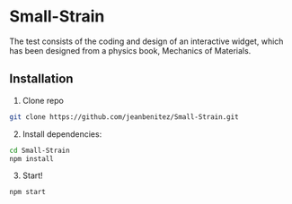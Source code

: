 # Small-Strain

The test consists of the coding and design of an interactive widget, which has been designed from a physics book, Mechanics of Materials.

## Installation

1. Clone repo
```bash
git clone https://github.com/jeanbenitez/Small-Strain.git
```

2. Install dependencies:
```bash
cd Small-Strain
npm install
```

3. Start!
```bash
npm start
```
